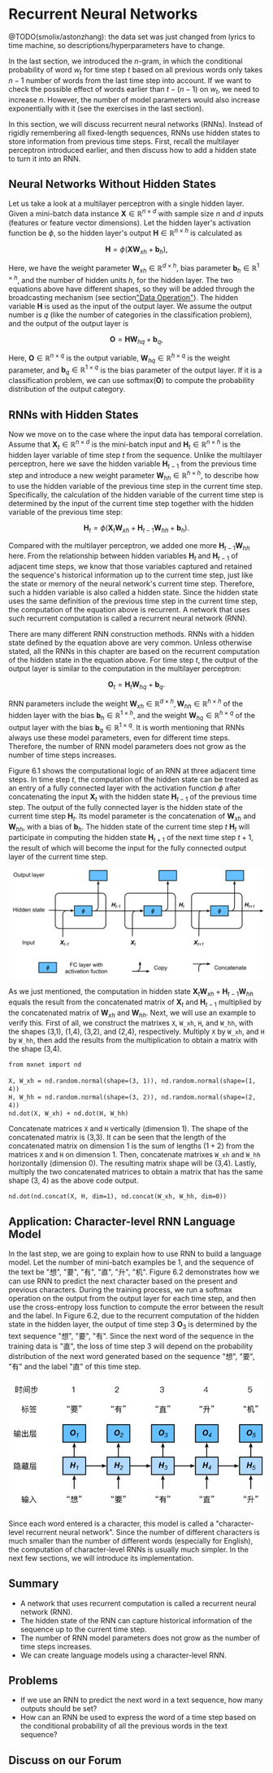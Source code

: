 # Recurrent Neural Networks

@TODO(smolix/astonzhang): the data set was just changed from lyrics to time machine, so descriptions/hyperparameters have to change.

In the last section, we introduced the $n$-gram, in which the conditional probability of word $w_t$ for time step $t$ based on all previous words only takes $n-1$ number of words from the last time step into account.  If we want to check the possible effect of words earlier than $t-(n-1)$ on $w_t$, we need to increase $n$. However, the number of model parameters would also increase exponentially with it (see the exercises in the last section).

In this section, we will discuss recurrent neural networks (RNNs).  Instead of rigidly remembering all fixed-length sequences, RNNs use hidden states to store information from previous time steps. First, recall the multilayer perceptron introduced earlier, and then discuss how to add a hidden state to turn it into an RNN.


## Neural Networks Without Hidden States

Let us take a look at a multilayer perceptron with a single hidden layer.  Given a mini-batch data instance $\mathbf{X} \in \mathbb{R}^{n \times d}$ with sample size $n$ and $d$ inputs (features or feature vector dimensions). Let the hidden layer's activation function be $\phi$, so the hidden layer's output $\mathbf{H} \in \mathbb{R}^{n \times h}$ is calculated as

$$\mathbf{H} = \phi(\mathbf{X} \mathbf{W}_{xh} + \mathbf{b}_h),$$

Here, we have the weight parameter $\mathbf{W}_{xh} \in \mathbb{R}^{d \times h}$, bias parameter $\mathbf{b}_h \in \mathbb{R}^{1 \times h}$, and the number of hidden units $h$, for the hidden layer. The two equations above have different shapes, so they will be added through the broadcasting mechanism (see section["Data Operation"](../chapter_prerequisite/ndarray.md)). The hidden variable $\mathbf{H}$ is used as the input of the output layer. We assume the output number is $q$ (like the number of categories in the classification problem), and the output of the output layer is

$$\mathbf{O} = \mathbf{H} \mathbf{W}_{hq} + \mathbf{b}_q,$$

Here, $\mathbf{O} \in \mathbb{R}^{n \times q}$ is the output variable, $\mathbf{W}_{hq} \in \mathbb{R}^{h \times q}$ is the weight parameter, and $\mathbf{b}_q \in \mathbb{R}^{1 \times q}$ is the bias parameter of the output layer.  If it is a classification problem, we can use $\text{softmax}(\mathbf{O})$ to compute the probability distribution of the output category.


## RNNs with Hidden States

Now we move on to the case where the input data has temporal correlation. Assume that $\mathbf{X}_t \in \mathbb{R}^{n \times d}$ is the mini-batch input and $\mathbf{H}_t  \in \mathbb{R}^{n \times h}$ is the hidden layer variable of time step $t$ from the sequence.  Unlike the multilayer perceptron, here we save the hidden variable $\mathbf{H}_{t-1}$ from the previous time step and introduce a new weight parameter $\mathbf{W}_{hh} \in \mathbb{R}^{h \times h}$, to describe how to use the hidden variable of the previous time step in the current time step. Specifically, the calculation of the hidden variable of the current time step is determined by the input of the current time step together with the hidden variable of the previous time step:

$$\mathbf{H}_t = \phi(\mathbf{X}_t \mathbf{W}_{xh} + \mathbf{H}_{t-1} \mathbf{W}_{hh}  + \mathbf{b}_h).$$

Compared with the multilayer perceptron, we added one more $\mathbf{H}_{t-1} \mathbf{W}_{hh}$ here. From the relationship between hidden variables $\mathbf{H}_t$ and $\mathbf{H}_{t-1}$ of adjacent time steps, we know that those variables captured and retained the sequence's historical information up to the current time step, just like the state or memory of the neural network's current time step. Therefore, such a hidden variable is also called a hidden state. Since the hidden state uses the same definition of the previous time step in the current time step, the computation of the equation above is recurrent.  A network that uses such recurrent computation is called a recurrent neural network (RNN).

There are many different RNN construction methods.  RNNs with a hidden state defined by the equation above are very common. Unless otherwise stated, all the RNNs in this chapter are based on the recurrent computation of the hidden state in the equation above. For time step $t$, the output of the output layer is similar to the computation in the multilayer perceptron:

$$\mathbf{O}_t = \mathbf{H}_t \mathbf{W}_{hq} + \mathbf{b}_q.$$

RNN parameters include the weight $\mathbf{W}_{xh} \in \mathbb{R}^{d \times h}, \mathbf{W}_{hh} \in \mathbb{R}^{h \times h}$ of the hidden layer with the bias $\mathbf{b}_h \in \mathbb{R}^{1 \times h}$, and the weight $\mathbf{W}_{hq} \in \mathbb{R}^{h \times q}$ of the output layer with the bias $\mathbf{b}_q \in \mathbb{R}^{1 \times q}$. It is worth mentioning that RNNs always use these model parameters, even for different time steps. Therefore, the number of RNN model parameters does not grow as the number of time steps increases.

Figure 6.1 shows the computational logic of an RNN at three adjacent time steps. In time step $t$, the computation of the hidden state can be treated as an entry of a fully connected layer with the activation function $\phi$ after concatenating the input $\mathbf{X}_t$ with the hidden state $\mathbf{H}_{t-1}$ of the previous time step.  The output of the fully connected layer is the hidden state of the current time step $\mathbf{H}_t$. Its model parameter is the concatenation of $\mathbf{W}_{xh}$ and $\mathbf{W}_{hh}$, with a bias of $\mathbf{b}_h$. The hidden state of the current time step $t$ $\mathbf{H}_t$ will participate in computing the hidden state $\mathbf{H}_{t+1}$ of the next time step $t+1$, the result of which will become the input for the fully connected output layer of the current time step.

![An RNN with a hidden state. ](../img/rnn.svg)

As we just mentioned, the computation in hidden state $\mathbf{X}_t \mathbf{W}_{xh} + \mathbf{H}_{t-1} \mathbf{W}_{hh}$ equals the result from the concatenated matrix of $\mathbf{X}_t$ and $\mathbf{H}_{t-1}$ multiplied by the concatenated matrix of $\mathbf{W}_{xh}$ and $\mathbf{W}_{hh}$.  Next, we will use an example to verify this. First of all, we construct the matrixes `X`, `W_xh`, `H`, and `W_hh`, with the shapes (3,1), (1,4), (3,2), and (2,4), respectively. Multiply `X` by `W_xh`, and `H` by `W_hh`, then add the results from the multiplication to obtain a matrix with the shape (3,4).

```{.python .input  n=1}
from mxnet import nd

X, W_xh = nd.random.normal(shape=(3, 1)), nd.random.normal(shape=(1, 4))
H, W_hh = nd.random.normal(shape=(3, 2)), nd.random.normal(shape=(2, 4))
nd.dot(X, W_xh) + nd.dot(H, W_hh)
```

Concatenate matrices `X` and `H` vertically (dimension 1). The shape of the concatenated matrix is (3,3). It can be seen that the length of the concatenated matrix on dimension 1 is the sum of lengths ($1+2$) from the matrices `X` and `H` on dimension 1.  Then, concatenate matrixes `W_xh` and `W_hh` horizontally (dimension 0). The resulting matrix shape will be (3,4). Lastly, multiply the two concatenated matrices to obtain a matrix that has the same shape (3, 4) as the above code output.

```{.python .input  n=2}
nd.dot(nd.concat(X, H, dim=1), nd.concat(W_xh, W_hh, dim=0))
```

## Application: Character-level RNN Language Model

In the last step, we are going to explain how to use RNN to build a language model. Let the number of mini-batch examples be 1, and the sequence of the text be "想", "要", "有", "直", "升", "机". Figure 6.2 demonstrates how we can use RNN to predict the next character based on the present and previous characters. During the training process, we run a softmax operation on the output from the output layer for each time step, and then use the cross-entropy loss function to compute the error between the result and the label. In Figure 6.2, due to the recurrent computation of the hidden state in the hidden layer, the output of time step 3 $\mathbf{O}_3$ is determined by the text sequence "想", "要", "有".  Since the next word of the sequence in the training data is "直", the loss of time step 3 will depend on the probability distribution of the next word generated based on the sequence "想", "要", "有" and the label "直" of this time step.

![Character-level RNN language model. The input and label sequences are "想", "要", "有", "直", "升" and "要", "有", "直", "升", "机", respectively. ](../img/rnn-train.svg)

Since each word entered is a character, this model is called a "character-level recurrent neural network". Since the number of different characters is much smaller than the number of different words (especially for English), the computation of character-level RNNs is usually much simpler. In the next few sections, we will introduce its implementation.


## Summary

* A network that uses recurrent computation is called a recurrent neural network (RNN).
* The hidden state of the RNN can capture historical information of the sequence up to the current time step.
* The number of RNN model parameters does not grow as the number of time steps increases.
* We can create language models using a character-level RNN.

## Problems

* If we use an RNN to predict the next word in a text sequence, how many outputs should be set?
* How can an RNN be used to express the word of a time step based on the conditional probability of all the previous words in the text sequence?

## Discuss on our Forum

<div id="discuss" topic_id="2362"></div>
